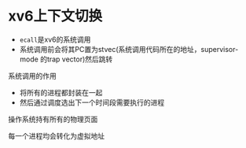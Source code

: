 # xv6上下文切换

- `ecall`是xv6的系统调用
- 系统调用前会将其PC置为stvec(系统调用代码所在的地址，supervisor-mode 的trap vector)然后跳转

系统调用的作用

- 将所有的进程都封装在一起
- 然后通过调度选出下一个时间段需要执行的进程

操作系统持有所有的物理页面

每一个进程均会转化为虚拟地址
